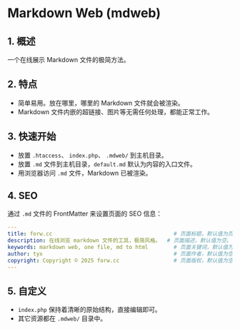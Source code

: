 # Markdown Web (mdweb)

## 1. 概述

一个在线展示 Markdown 文件的极简方法。

## 2. 特点

- 简单易用。放在哪里，哪里的 Markdown 文件就会被渲染。
- Markdown 文件内嵌的超链接、图片等无需任何处理，都能正常工作。

## 3. 快速开始

- 放置 `.htaccess`、 `index.php`、 `.mdweb/` 到主机目录。
- 放置 `.md` 文件到主机目录，`default.md` 默认为内容的入口文件。
- 用浏览器访问 `.md` 文件，Markdown 已被渲染。

## 4. SEO

通过 `.md` 文件的 FrontMatter 来设置页面的 SEO 信息：

```yaml
---
title: forw.cc                                      # 页面标题，默认值为页面 h1 标题。
description: 在线浏览 markdown 文件的工具，极简风格。  # 页面描述，默认值为空。
keywords: markdown web, one file, md to html        # 页面关键词，默认值为空。
author: tyx                                         # 页面作者，默认值为空。
copyright: Copyright © 2025 forw.cc                 # 页面版权，默认值为空。
---
```

## 5. 自定义

- `index.php` 保持着清晰的原始结构，直接编辑即可。
- 其它资源都在 `.mdweb/` 目录中。
